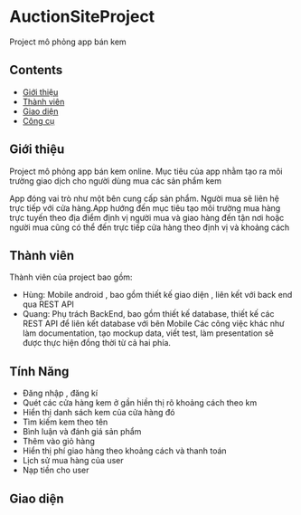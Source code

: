 # AuctionSiteProject
Project mô phỏng app bán kem

## Contents
- [Giới thiệu](#Giới-thiệu)
- [Thành viên](#Thành-viên)
- [Giao diện](#Giao-diện)
- [Công cụ](#Công-cụ)

## Giới thiệu
Project mô phỏng app bán kem online. Mục tiêu của app nhằm tạo ra môi trường giao dịch cho người dùng mua các sản phẩm kem

App đóng vai trò như một bên cung cấp sản phẩm. Người mua sẽ liên hệ trực tiếp với cửa hàng.App hướng đến mục tiêu tạo môi trường mua hàng trực tuyến theo địa điểm định vị người mua và giao hàng đến tận nơi hoặc người mua cũng có thể đến trực tiếp cửa hàng theo định vị và khoảng cách

## Thành viên
Thành viên của project bao gồm:
- Hùng: Mobile android , bao gồm thiết kế giao diện , liên kết với back end qua REST API
- Quang: Phụ trách BackEnd, bao gồm thiết kế database, thiết kế các REST API để liên kết database với bên Mobile
Các công việc khác như làm documentation, tạo mockup data, viết test, làm presentation sẽ được thực hiện đồng thời từ cả hai phía.

## Tính Năng
- Đăng nhập , đăng kí
- Quét các cửa hàng kem ở gần hiền thị rõ khoảng cách theo km 
- Hiển thị danh sách kem của cửa hàng đó 
- Tìm kiếm kem theo tên
- Bình luận và đánh giá sản phẩm
- Thêm vào giỏ hàng
- Hiển thị phí giao hàng theo khoảng cách và thanh toán
- Lịch sử mua hàng của user
- Nạp tiền cho user

## Giao diện




